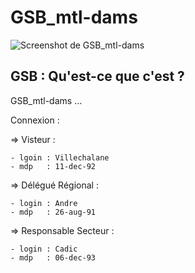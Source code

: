 GSB_mtl-dams
========

![Screenshot de GSB_mtl-dams](https://raw.githubusercontent.com/mectrankil78700/GSB_mtl-dams/master/screeshot.jpg "Screenshot de GSB_mtl-dams")

## GSB : Qu'est-ce que c'est ?

GSB_mtl-dams ...

Connexion :

=> Visteur :

	- lgoin : Villechalane
	- mdp   : 11-dec-92

=> Délégué Régional :

	- login : Andre
	- mdp   : 26-aug-91

=> Responsable Secteur :

	- login : Cadic
	- mdp   : 06-dec-93